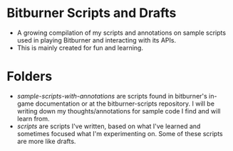# Bitburner Scripts and Drafts
- A growing compilation of my scripts and annotations on sample scripts used in playing Bitburner and interacting with its APIs.
- This is mainly created for fun and learning.

# Folders
- *sample-scripts-with-annotations* are scripts found in bitburner's in-game documentation or at the bitburner-scripts repository. I will be writing down my thoughts/annotations for sample code I find and will learn from.
- *scripts* are scripts I've written, based on what I've learned and sometimes focused what I'm experimenting on. Some of these scripts are more like drafts.
